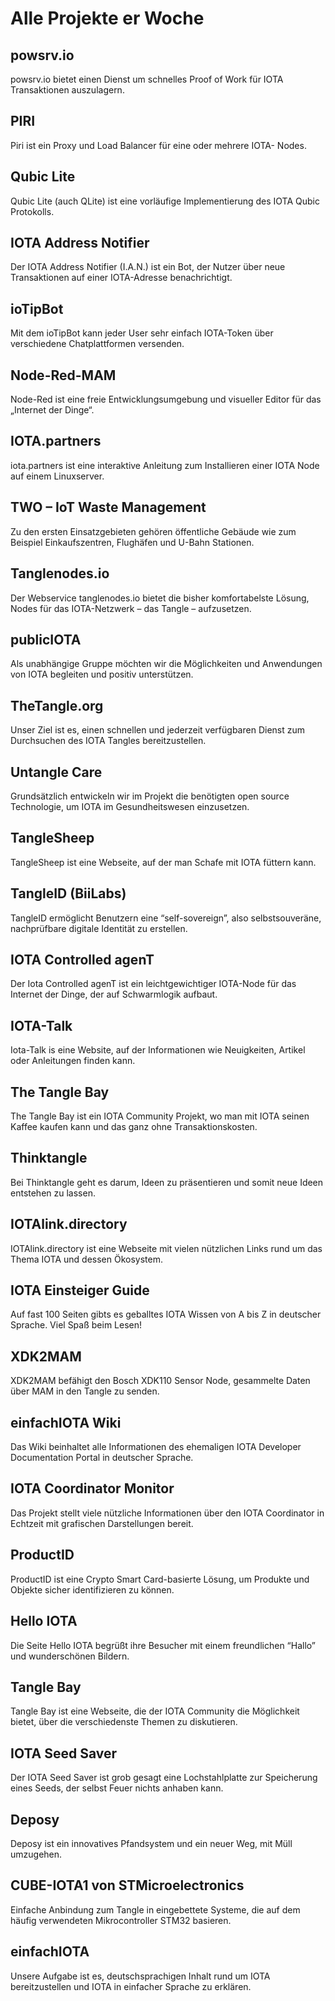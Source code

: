 # Alle Projekte er Woche

## powsrv.io
powsrv.io bietet einen Dienst um schnelles Proof of Work für IOTA Transaktionen auszulagern.

## PIRI
Piri ist ein Proxy und Load Balancer für eine oder mehrere IOTA- Nodes.

## Qubic Lite
Qubic Lite (auch QLite) ist eine vorläufige Implementierung des IOTA Qubic Protokolls.

## IOTA Address Notifier
Der IOTA Address Notifier (I.A.N.) ist ein Bot, der Nutzer über neue Transaktionen auf einer IOTA-Adresse benachrichtigt.

## ioTipBot
Mit dem ioTipBot kann jeder User sehr einfach IOTA-Token über verschiedene Chatplattformen versenden.

## Node-Red-MAM
Node-Red ist eine freie Entwicklungsumgebung und visueller Editor für das „Internet der Dinge“.

## IOTA.partners
iota.partners ist eine interaktive Anleitung zum Installieren einer IOTA Node auf einem Linuxserver.

## TWO – IoT Waste Management
Zu den ersten Einsatzgebieten gehören öffentliche Gebäude wie zum Beispiel Einkaufszentren, Flughäfen und U-Bahn Stationen.

## Tanglenodes.io
Der Webservice tanglenodes.io bietet die bisher komfortabelste Lösung, Nodes für das IOTA-Netzwerk – das Tangle – aufzusetzen.

## publicIOTA
Als unabhängige Gruppe möchten wir die Möglichkeiten und Anwendungen von IOTA begleiten und positiv unterstützen.

## TheTangle.org
Unser Ziel ist es, einen schnellen und jederzeit verfügbaren Dienst zum Durchsuchen des IOTA Tangles bereitzustellen.

## Untangle Care
Grundsätzlich entwickeln wir im Projekt die benötigten open source Technologie, um IOTA im Gesundheitswesen einzusetzen.

## TangleSheep
TangleSheep ist eine Webseite, auf der man Schafe mit IOTA füttern kann.

## TangleID (BiiLabs)
TangleID ermöglicht Benutzern eine “self-sovereign”, also selbstsouveräne, nachprüfbare digitale Identität zu erstellen.

## IOTA Controlled agenT
Der Iota Controlled agenT ist ein leichtgewichtiger IOTA-Node für das Internet der Dinge, der auf Schwarmlogik aufbaut.

## IOTA-Talk
Iota-Talk is eine Website, auf der Informationen wie Neuigkeiten, Artikel oder Anleitungen finden kann.

## The Tangle Bay
The Tangle Bay ist ein IOTA Community Projekt, wo man mit IOTA seinen Kaffee kaufen kann und das ganz ohne Transaktionskosten.

## Thinktangle
Bei Thinktangle geht es darum, Ideen zu präsentieren und somit neue Ideen entstehen zu lassen.

## IOTAlink.directory
IOTAlink.directory ist eine Webseite mit vielen nützlichen Links rund um das Thema IOTA und dessen Ökosystem.

## IOTA Einsteiger Guide
Auf fast 100 Seiten gibts es geballtes IOTA Wissen von A bis Z in deutscher Sprache. Viel Spaß beim Lesen!

## XDK2MAM
XDK2MAM befähigt den Bosch XDK110 Sensor Node, gesammelte Daten über MAM in den Tangle zu senden.

## einfachIOTA Wiki
Das Wiki beinhaltet alle Informationen des ehemaligen IOTA Developer Documentation Portal in deutscher Sprache.

## IOTA Coordinator Monitor
Das Projekt stellt viele nützliche Informationen über den IOTA Coordinator in Echtzeit mit grafischen Darstellungen bereit.

## ProductID
ProductID ist eine Crypto Smart Card-basierte Lösung, um Produkte und Objekte sicher identifizieren zu können.

## Hello IOTA
Die Seite Hello IOTA begrüßt ihre Besucher mit einem freundlichen “Hallo” und wunderschönen Bildern.

## Tangle Bay
Tangle Bay ist eine Webseite, die der IOTA Community die Möglichkeit bietet, über die verschiedenste Themen zu diskutieren.

## IOTA Seed Saver
Der IOTA Seed Saver ist grob gesagt eine Lochstahlplatte zur Speicherung eines Seeds, der selbst Feuer nichts anhaben kann.

## Deposy
Deposy ist ein innovatives Pfandsystem und ein neuer Weg, mit Müll umzugehen.

## CUBE-IOTA1 von STMicroelectronics
Einfache Anbindung zum Tangle in eingebettete Systeme, die auf dem häufig verwendeten Mikrocontroller STM32 basieren.

## einfachIOTA
Unsere Aufgabe ist es, deutschsprachigen Inhalt rund um IOTA bereitzustellen und IOTA in einfacher Sprache zu erklären.